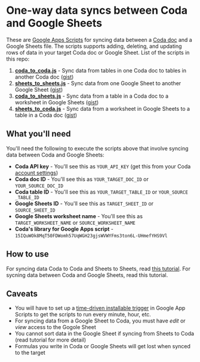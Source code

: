 # One-way data syncs between Coda and Google Sheets
These are [Google Apps Scripts](https://developers.google.com/apps-script/overview) for syncing data between a [Coda doc](www.coda.io) and a Google Sheets file. The scripts supports adding, deleting, and updating rows of data in your target Coda doc or Google Sheet. List of the scripts in this repo:
1. [**coda_to_coda.js**](https://github.com/albertc44/coda-google-apps-script/blob/master/coda_to_coda.js) - Sync data from tables in one Coda doc to tables in another Coda doc ([gist](https://gist.github.com/albertc44/c3d5ebc2a9ec00a28e561ea8e64fc0c5))
2. [**sheets_to_sheets.js**](https://github.com/albertc44/coda-google-apps-script/blob/master/sheets_to_sheets.js) - Sync data from one Google Sheet to another Google Sheet ([gist](https://gist.github.com/albertc44/bbae27144db5f1f75b76794d6622b3f9))
3. [**coda_to_sheets.js**](https://github.com/albertc44/coda-google-apps-script/blob/master/coda_to_sheets.js) - Sync data from a table in a Coda doc to a worksheet in Google Sheets ([gist](https://gist.github.com/albertc44/ec44e1aae95730b827e6b58a7ec9a317))
4. [**sheets_to_coda.js**](https://github.com/albertc44/coda-google-apps-script/blob/master/sheets_to_coda.js) - Sync data from a worksheet in Google Sheets to a table in a Coda doc ([gist](https://gist.github.com/albertc44/5fd208938870390fae6a92856e2309f3))

## What you'll need
You'll need the following to execute the scripts above that involve syncing data between Coda and Google Sheets:
* **Coda API key** - You'll see this as `YOUR_API_KEY` (get this from your Coda [account settings](https://coda.io/account))
* **Coda doc ID** - You'll see this as `YOUR_TARGET_DOC_ID` or `YOUR_SOURCE_DOC_ID`
* **Coda table ID** - You'll see this as `YOUR_TARGET_TABLE_ID` or `YOUR_SOURCE _TABLE_ID`
* **Google Sheets ID** - You'll see this as `TARGET_SHEET_ID` or `SOURCE_SHEET_ID`
* **Google Sheets worksheet name** - You'll see this as `TARGET_WORKSHEET_NAME` or `SOURCE_WORKSHEET_NAME`
* **Coda's library for Google Apps script** - `15IQuWOk8MqT50FDWomh57UqWGH23gjsWVWYFms3ton6L-UHmefYHS9Vl`

## How to use
For syncing data Coda to Coda and Sheets to Sheets, read [this tutorial](https://coda.io/@atc/how-to-sync-data-between-coda-docs-and-google-sheets-using-googl). 
For sycning data between Coda and Google Sheets, read this tutorial.

## Caveats
* You will have to set up a [time-driven installable trigger](https://developers.google.com/apps-script/guides/triggers/installable) in Google App Scripts to get the scripts to run every minute, hour, etc.
* For syncing data from a Google Sheet to Coda, you must have *edit* or *view* access to the Gogole Sheet
* You cannot sort data in the Google Sheet if syncing from Sheets to Coda (read tutorial for more detail)
* Formulas you write in Coda or Google Sheets will get lost when synced to the target

